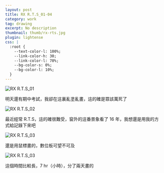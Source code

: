```yaml
---
layout: post
title: RX R.T.S_01-04
category: work
tag: drawing
excerpt: No description
thumbnail: thumb/rx-rts.jpg
plugin: lightense
css: |
  :root {
    --text-color-l: 100%;
    --link-color-h: 30;
    --link-color-l: 70%;
    --bg-color-s: 0%;
    --bg-color-l: 10%;
  }
---
```


<p><img src="{{ site.file }}/work/rx-rts_01.jpg" alt="RX R.T.S_01" data-background="rgba(0, 0, 0, .9)"></p>

<p lang="zh">明天還有期中考試，我卻在這裏亂塗亂畫，這的確是罪該萬死了</p>

<p><img src="{{ site.file }}/work/rx-rts_02.jpg" alt="RX R.T.S_02" data-background="rgba(0, 0, 0, .9)"></p>

<p lang="zh">最近經常 R.T.S，這的確很難受，窗外的這番景象看了 16 年，我想還是用我的方式給記錄下來吧</p>

<p><img src="{{ site.file }}/work/rx-rts_03.jpg" alt="RX R.T.S_03" data-background="rgba(0, 0, 0, .9)"></p>

<p lang="zh">還是用鼠標畫的，數位板可望不可及</p>

<p><img src="{{ site.file }}/work/rx-rts_04.jpg" alt="RX R.T.S_03" data-background="rgba(0, 0, 0, .9)"></p>

<p lang="zh">這個時間比較長，7 hr（小時），分了兩天畫的</p>

